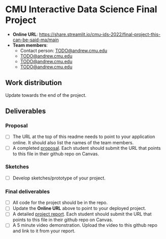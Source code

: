 # CMU Interactive Data Science Final Project

* **Online URL**: https://share.streamlit.io/cmu-ids-2022/final-project-this-can-be-said-ma/main
* **Team members**:
  * Contact person: TODO@andrew.cmu.edu
  * TODO@andrew.cmu.edu
  * TODO@andrew.cmu.edu
  * TODO@andrew.cmu.edu

## Work distribution

Update towards the end of the project.

## Deliverables

### Proposal

- [ ] The URL at the top of this readme needs to point to your application online. It should also list the names of the team members.
- [ ] A completed [proposal](Proposal.md). Each student should submit the URL that points to this file in their github repo on Canvas.

### Sketches

- [ ] Develop sketches/prototype of your project.

### Final deliverables

- [ ] All code for the project should be in the repo.
- [ ] Update the **Online URL** above to point to your deployed project.
- [ ] A detailed [project report](Report.md).  Each student should submit the URL that points to this file in their github repo on Canvas.
- [ ] A 5 minute video demonstration.  Upload the video to this github repo and link to it from your report.
